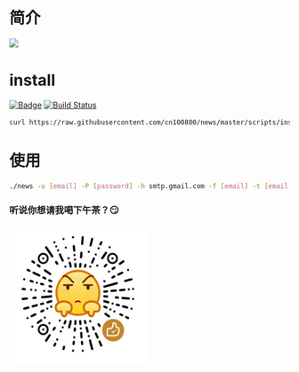 # 简介
![](https://github.com/freecracy/news/workflows/Docker%20Image%20CI/badge.svg)

# install

[![Badge](https://img.shields.io/badge/link-996.icu-red.svg)](https://996.icu/#/zh_CN)  [![Build Status](https://travis-ci.org/cn100800/news.svg?branch=master)](https://travis-ci.org/cn100800/news)

```sh
curl https://raw.githubusercontent.com/cn100800/news/master/scripts/install.sh -sSf | sh
```

# 使用

```bash
./news -u [email] -P [password] -h smtp.gmail.com -f [email] -t [email] -p 587
```

### 听说你想请我喝下午茶？😏

<!--![Wechat](Wechat.jpeg)-->

<div><img width="250" height="250" src="https://raw.githubusercontent.com/cn100800/homebrew-app/master/wechat-emoji.png"/></div>
